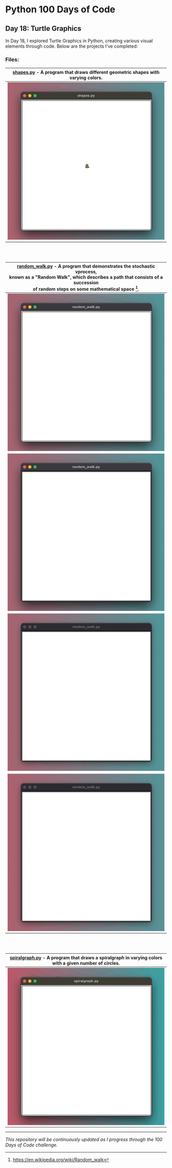 # Python 100 Days of Code


## Day 18: Turtle Graphics

In Day 18, I explored Turtle Graphics in Python, creating various visual elements through code. Below are the projects
I've completed:

### Files:

| **[shapes.py](src/shapes.py)** - A program that draws different geometric shapes with varying colors. |
|:-----------------------------------------------------------------------------------------------------:|
|                                 ![Shapes Demo](img/shapes.py_01.gif)                                  |


<br />
<br />


| **[random_walk.py](src/random_walk.py)** - A program that demonstrates the stochastic vprocess,<br/>known as a "Random Walk", which describes a path that consists of a succession<br/>of random steps on some mathematical space [^1]. |
|:---------------------------------------------------------------------------------------------------------------------------------------------------------------------------------------------------------------------------------------:|
|                                                                                               ![Random Walk 1](img/random_walk.py_01.gif)                                                                                               
|                                                                                               ![Random Walk 2](img/random_walk.py_02.gif)                                                                                               
|                                                                                               ![Random Walk 3](img/random_walk.py_03.gif)                                                                                               
|                                                                                               ![Random Walk 4](img/random_walk.py_04.gif)                                                                                               |


<br />
<br />


| **[spiralgraph.py](src/spiralgraph.py)** - A program that draws a spiralgraph in varying colors<br/>with a given number of circles. |
|:-----------------------------------------------------------------------------------------------------------------------------------:|
|                                              ![Shapes Demo](img/spiralgraph.py_01.gif)                                              |

---

[^1]: https://en.wikipedia.org/wiki/Random_walk

*This repository will be continuously updated as I progress through the 100 Days of Code challenge.*

